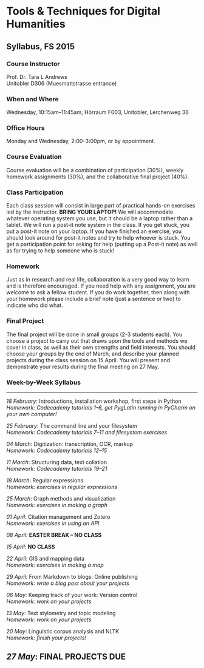Tools & Techniques for Digital Humanities
=========================================

Syllabus, FS 2015
-----------------

### Course Instructor

Prof. Dr. Tara L Andrews  
Unitobler D306 (Muesmattstrasse entrance)

### When and Where

Wednesday, 10:15am–11:45am; Hörraum F003, Unitobler, Lerchenweg 36

### Office Hours

Monday and Wednesday, 2:00–3:00pm, or by appointment.

### Course Evaluation 

Course evaluation will be a combination of participation (30%), weekly
homework assignments (30%), and the collaborative final project (40%).

### Class Participation

Each class session will consist in large part of practical hands-on
exercises led by the instructor. **BRING YOUR LAPTOP!** We will
accommodate whatever operating system you use, but it should be a laptop
rather than a tablet. We will run a post-it note system in the class. If
you get stuck, you put a post-it note on your laptop. If you have
finished an exercise, you should look around for post-it notes and try
to help whoever is stuck. You get a participation point for asking for
help (putting up a Post-it note) as well as for trying to help someone
who is stuck!

### Homework

Just as in research and real life, collaboration is a very good way to
learn and is therefore encouraged. If you need help with any assignment,
you are welcome to ask a fellow student. If you do work together, then
along with your homework please include a brief note (just a sentence or
two) to indicate who did what.

### Final Project

The final project will be done in small groups (2-3 students each). You
choose a project to carry out that draws upon the tools and methods we
cover in class, as well as their own strengths and field interests. You
should choose your groups by the end of March, and describe your planned
projects during the class session on 15 April. You will present and
demonstrate your results during the final meeting on 27 May.

### Week-by-Week Syllabus

  ----------------------------------------------------------------------------------------------------------------
  *18 February*:   Introductions, installation workshop, first steps in Python  
                     *Homework: Codecademy tutorials 1–6, get PygLatin running in PyCharm on your own computer!*

  *25 February*:   The command line and your filesystem  
                     *Homework: Codecademy tutorials 7–11 and filesystem exercises*

  *04 March*:      Digitization: transcription, OCR, markup  
                     *Homework: Codecademy tutorials 12–15*

  *11 March*:      Structuring data, text collation  
                     *Homework: Codecademy tutorials 19–21*

  *18 March*:      Regular expressions  
                     *Homework: exercises in regular expressions*

  *25 March*:      Graph methods and visualization  
                     *Homework: exercises in making a graph*

  *01 April*:      Citation management and Zotero  
                     *Homework: exercises in using an API*

  *08 April*:      **EASTER BREAK – NO CLASS**

  *15 April*:      **NO CLASS**

  *22 April*:      GIS and mapping data  
                     *Homework: exercises in making a map*

  *29 April*:      From Markdown to blogs: Online publishing  
                     *Homework: write a blog post about your projects*

  *06 May*:        Keeping track of your work: Version control  
                     *Homework: work on your projects*

  *13 May*:        Text stylometry and topic modeling  
                     *Homework: work on your projects*

  *20 May*:        Linguistic corpus analysis and NLTK  
                     *Homework: finish your projects!*

  *27 May*:        **FINAL PROJECTS DUE**
  ----------------------------------------------------------------------------------------------------------------


